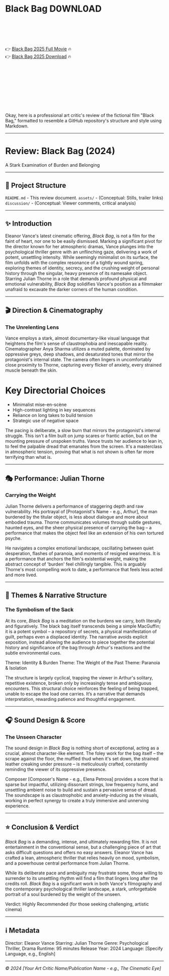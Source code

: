 # Black Bag D0WNL0AD

<br><br><br><br>


👉 <a href="https://Nick-grenreivelga1982.github.io/erpedumtkc/">Black Bag 2025 Full Movie</a> 🔥
<br>
👉 <a href="https://Nick-grenreivelga1982.github.io/erpedumtkc/">Black Bag 2025 Download</a> 🔥


<br><br><br><br><br><br><br><br>


Okay, here is a professional art critic's review of the fictional film "Black Bag," formatted to resemble a GitHub repository's structure and style using Markdown.

---

# Review: Black Bag (2024)

A Stark Examination of Burden and Belonging

---

## 📂 Project Structure

   `README.md` - This review document.
   `assets/` - (Conceptual: Stills, trailer links)
   `discussion/` - (Conceptual: Viewer comments, critical analysis)

---

## ✨ Introduction

Eleanor Vance's latest cinematic offering, _Black Bag_, is not a film for the faint of heart, nor one to be easily dismissed. Marking a significant pivot for the director known for her atmospheric dramas, Vance plunges into the psychological thriller genre with an unflinching gaze, delivering a work of potent, unsettling intensity. While seemingly minimalist on its surface, the film unfolds with the complex resonance of a tightly wound spring, exploring themes of identity, secrecy, and the crushing weight of personal history through the singular, heavy presence of its namesake object. Starring Julian Thorne in a role that demands profound physical and emotional vulnerability, _Black Bag_ solidifies Vance's position as a filmmaker unafraid to excavate the darker corners of the human condition.

---

## 🎬 Direction & Cinematography

### The Unrelenting Lens

Vance employs a stark, almost documentary-like visual language that heightens the film's sense of claustrophobia and inescapable reality. Cinematographer Anya Sharma utilizes a muted palette, dominated by oppressive greys, deep shadows, and desaturated tones that mirror the protagonist's internal state. The camera often lingers in uncomfortably close proximity to Thorne, capturing every flicker of anxiety, every strained muscle beneath the skin.


# Key Directorial Choices
- Minimalist mise-en-scène
- High-contrast lighting in key sequences
- Reliance on long takes to build tension
- Strategic use of negative space


The pacing is deliberate, a slow burn that mirrors the protagonist's internal struggle. This isn't a film built on jump scares or frantic action, but on the mounting pressure of unspoken truths. Vance trusts her audience to lean in, to feel the palpable dread that emanates from the screen. It's a masterclass in atmospheric tension, proving that what is not shown is often far more terrifying than what is.

---

## 🎭 Performance: Julian Thorne

### Carrying the Weight

Julian Thorne delivers a performance of staggering depth and raw vulnerability. His portrayal of [Protagonist's Name - e.g., Arthur], the man burdened by the titular object, is less about dialogue and more about embodied trauma. Thorne communicates volumes through subtle gestures, haunted eyes, and the sheer physical presence of carrying the bag – a performance that makes the object feel like an extension of his own tortured psyche.

He navigates a complex emotional landscape, oscillating between quiet desperation, flashes of paranoia, and moments of resigned weariness. It is a performance that anchors the film's existential weight, making the abstract concept of 'burden' feel chillingly tangible. This is arguably Thorne's most compelling work to date, a performance that feels less acted and more lived.

---

## 🧩 Themes & Narrative Structure

### The Symbolism of the Sack

At its core, _Black Bag_ is a meditation on the burdens we carry, both literally and figuratively. The black bag itself transcends being a simple MacGuffin; it is a potent symbol – a repository of secrets, a physical manifestation of guilt, perhaps even a displaced identity. The narrative avoids explicit exposition, instead allowing the audience to piece together the potential history and significance of the bag through Arthur's reactions and the subtle environmental cues.


Theme: Identity & Burden
Theme: The Weight of the Past
Theme: Paranoia & Isolation


The structure is largely cyclical, trapping the viewer in Arthur's solitary, repetitive existence, broken only by increasingly tense and ambiguous encounters. This structural choice reinforces the feeling of being trapped, unable to escape the load one carries. It’s a narrative that demands interpretation, rewarding patience and thoughtful engagement.

---

## 🎧 Sound Design & Score

### The Unseen Character

The sound design in _Black Bag_ is nothing short of exceptional, acting as a crucial, almost character-like element. The foley work for the bag itself – the scrape against the floor, the muffled thud when it's set down, the strained leather creaking under pressure – is meticulously crafted, constantly reminding the viewer of its oppressive presence.

Composer [Composer's Name - e.g., Elena Petrova] provides a score that is sparse but impactful, utilizing dissonant strings, low frequency hums, and unsettling ambient noise to build and sustain a pervasive sense of dread. The soundscape is as claustrophobic and anxiety-inducing as the visuals, working in perfect synergy to create a truly immersive and unnerving experience.

---

## ⭐ Conclusion & Verdict

_Black Bag_ is a demanding, intense, and ultimately rewarding film. It is not entertainment in the conventional sense, but a challenging piece of art that asks difficult questions and offers no easy answers. Eleanor Vance has crafted a lean, atmospheric thriller that relies heavily on mood, symbolism, and a powerhouse central performance from Julian Thorne.

While its deliberate pace and ambiguity may frustrate some, those willing to surrender to its unsettling rhythm will find a film that lingers long after the credits roll. _Black Bag_ is a significant work in both Vance's filmography and the contemporary psychological thriller landscape, a stark, unforgettable portrait of a soul burdened by the weight of the unseen.


Verdict: Highly Recommended (for those seeking challenging, artistic cinema)


---

## ℹ️ Metadata

   Director: Eleanor Vance
   Starring: Julian Thorne
   Genre: Psychological Thriller, Drama
   Runtime: 95 minutes
   Release Year: 2024
   Language: [Specify Language, e.g., English]

---

_© 2024 [Your Art Critic Name/Publication Name - e.g., The Cinematic Eye]_

